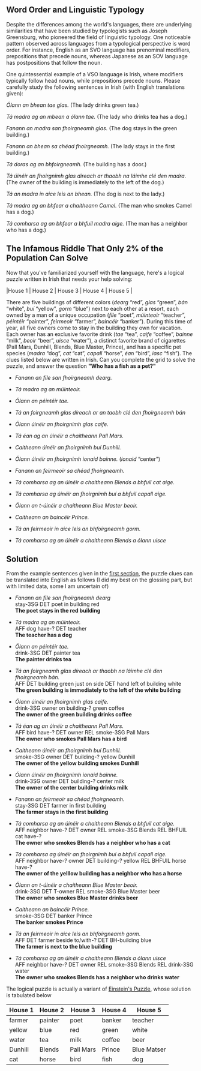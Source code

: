 ## Word Order and Linguistic Typology 
Despite the differences among the world's languages, there are underlying similarities that have been studied by typologists such as Joseph Greensburg, who pioneered the field of linguistic typology. One noticeable pattern observed across languages from a typological perspective is word order. For instance, English as an SVO language has prenominal modifiers, prepositions that precede nouns, whereas Japanese as an SOV language has postpositions that follow the noun.

One quintessential example of a VSO language is Irish, where modifiers typically follow head nouns, while prepositions precede nouns. Please carefully study the following sentences in Irish (with English translations given):

_Ólann an bhean tae glas._
(The lady drinks green tea.)

_Tá madra ag an mbean a ólann tae._
(The lady who drinks tea has a dog.)

_Fanann an madra san fhoirgneamh glas._
(The dog stays in the green building.)

_Fanann an bhean sa chéad fhoirgneamh._
(The lady stays in the first building.)

_Tá doras ag an bhfoirgneamh._
(The building has a door.)

_Tá úinéir an fhoirgnimh glas díreach ar thaobh na láimhe clé den madra._
(The owner of the building is immediately to the left of the dog.)

_Tá an madra in aice leis an bhean._
(The dog is next to the lady.)

_Tá madra ag an bhfear a chaitheann Camel._
(The man who smokes Camel has a dog.)

_Tá comharsa ag an bhfear a bhfuil madra aige._
(The man has a neighbor who has a dog.)


## The Infamous Riddle That Only 2% of the Population Can Solve
Now that you've familiarized yourself with the language, here's a logical puzzle written in Irish that needs your help solving:

|House 1     | House 2     | House 3     | House 4     | House 5     |

There are five buildings of different colors (_dearg_ “red”, _glas_ “green”, _bán_ “white”, _buí_ “yellow”, _gorm_ “blue”) next to each other at a resort, each owned by a man of a unique occupation (_file_ “poet”, _múinteoir_ “teacher”, _péintéir_ “painter”, _feirmeoir_ “farmer”, _baincéir_ “banker”). During this time of year, all five owners come to stay in the building they own for vacation. Each owner has an exclusive favorite drink (_tae_ “tea”, _caife_ “coffee”, _bainne_ “milk”, _beoir_ “beer”, _uisce_ “water”), a distinct favorite brand of cigarettes (Pall Mars, Dunhill, Blends, Blue Master, Prince), and has a specific pet species (_madra_ “dog”, _cat_ “cat”, _capall_ “horse”, _éan_ “bird”, _iasc_ “fish”). The clues listed below are written in Irish. Can you complete the grid to solve the puzzle, and answer the question **"Who has a fish as a pet?"**

- _Fanann an file san fhoirgneamh dearg._

- _Tá madra ag an múinteoir._

- _Ólann an péintéir tae._

- _Tá an foirgneamh glas díreach ar an taobh clé den fhoirgneamh bán_

- _Ólann úinéir an fhoirgnimh glas caife._

- _Tá éan ag an úinéir a chaitheann Pall Mars._

- _Caitheann úinéir an fhoirgnimh buí Dunhill._

- _Ólann úinéir an fhoirgnimh ionaid bainne._ (_ionaid_ “center”)

- _Fanann an feirmeoir sa chéad fhoirgneamh._

- _Tá comharsa ag an úinéir a chaitheann Blends a bhfuil cat aige._

- _Tá comharsa ag úinéir an fhoirgnimh buí a bhfuil capall aige._

- _Ólann an t-úinéir a chaitheann Blue Master beoir._

- _Caitheann an baincéir Prince._

- _Tá an feirmeoir in aice leis an bhfoirgneamh gorm._

- _Tá comharsa ag an úinéir a chaitheann Blends a ólann uisce_

## Solution
From the example sentences given in the [first section](#word-order-and-linguistic-typology), the puzzle clues can be translated into English as follows (I did my best on the glossing part, but with limited data, some I am uncertain of)

- _Fanann     an   file   san    fhoirgneamh  dearg_\
  stay-3SG   DET   poet   in      building    red\
  **The poet stays in the red building**

- _Tá   madra   ag       an     múinteoir._\
  AFF    dog   have-?    DET    teacher\
  **The teacher has a dog**

- _Ólann       an     péintéir   tae._\
  drink-3SG    DET    painter    tea\
  **The painter drinks tea**

- _Tá    an   foirgneamh  glas  díreach  ar   thaobh   na     láimhe   clé    den   fhoirgneamh   bán._\
  AFF    DET  building    green  just   on    side    DET    hand     left    of    building     white\
  **The green building is immediately to the left of the white building**

- _Ólann      úinéir   an   fhoirgnimh    glas     caife._\
  drink-3SG   owner    on   building-?    green    coffee\
  **The owner of the green building drinks coffee**

- _Tá    éan      ag      an     úinéir   a   chaitheann    Pall  Mars._\
  AFF    bird    have-?   DET    owner   REL    smoke-3SG   Pall  Mars\
  **The owner who smokes Pall Mars has a bird**

- _Caitheann   úinéir   an    fhoirgnimh    buí     Dunhill._\
  smoke-3SG    owner    DET   building-?    yellow   Dunhill\
  **The owner of the yellow building smokes Dunhill**

- _Ólann       úinéir   an    fhoirgnimh    ionaid   bainne._\
  drink-3SG    owner    DET   building-?    center   milk\
  **The owner of the center building drinks milk**

- _Fanann    an    feirmeoir   sa    chéad    fhoirgneamh._\
  stay-3SG   DET   farmer      in    first    building\
  **The farmer stays in the first building**

- _Tá    comharsa     ag      an    úinéir   a     chaitheann   Blends    a    bhfuil   cat   aige._\
  AFF    neighbor   have-?    DET   owner    REL    smoke-3SG   Blends   REL   BHFUIL   cat   have-?\
  **The owner who smokes Blends has a neighbor who has a cat**

- _Tá   comharsa     ag     úinéir   an    fhoirgnimh    buí      a    bhfuil   capall   aige._\
  AFF   neighbor   have-?   owner    DET   building-?    yellow   REL   BHFUIL   horse    have-?\
  **The owner of the yelllow building has a neighbor who has a horse**

- _Ólann       an    t-úinéir    a     chaitheann   Blue   Master   beoir._\
  drink-3SG    DET   T-owner    REL    smoke-3SG    Blue   Master   beer\
  **The owner who smokes Blue Master drinks beer**

- _Caitheann   an    baincéir   Prince._\
  smoke-3SG    DET    banker    Prince\
  **The banker smokes Prince**

- _Tá    an    feirmeoir  in aice   leis        an    bhfoirgneamh  gorm._\
  AFF    DET   farmer      beside   to/with-?  DET    BH-building   blue\
  **The farmer is next to the blue building**

- _Tá   comharsa   ag       an    úinéir   a     chaitheann    Blends    a      ólann      uisce_\
  AFF   neighbor   have-?   DET   owner    REL    smoke-3SG    Blends   REL   drink-3SG    water\
  **The owner who smokes Blends has a neighbor who drinks water**


The logical puzzle is actually a variant of [Einstein's Puzzle](https://en.wikipedia.org/wiki/Zebra_Puzzle), whose solution is tabulated below

| House 1     | House 2     | House 3     | House 4     | House 5     |
| ----------- | ----------- | ----------- | ----------- | ----------- |
| farmer      | painter     | poet        | banker      | teacher     |
| yellow      | blue        | red         | green       | white       |
| water       | tea         | milk        | coffee      | beer        |
| Dunhill     | Blends      | Pall Mars   | Prince      | Blue Matser |
| cat         | horse       | bird        | fish        | dog         |




